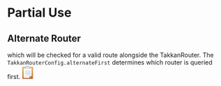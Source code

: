 # Partial Use

## Alternate Router

 which will be checked for a valid route alongside the TakkanRouter.  The `TakkanRouterConfig.alternateFirst` determines which router is queried first. [![task](../images/task.png)](https://gitlab.com/takkan/takkan_client/-/issues/80) 

